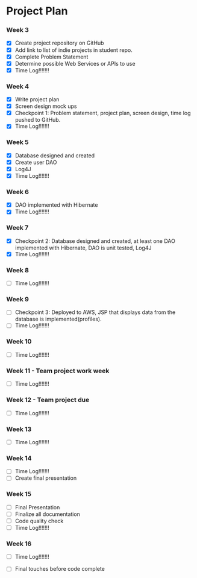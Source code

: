 # Project Plan

### Week 3
- [x] Create project repository on GitHub
- [x] Add link to list of indie projects in student repo.
- [x] Complete Problem Statement
- [x] Determine possible Web Services or APIs to use
- [x] Time Log!!!!!!!

### Week 4
- [x] Write project plan
- [x] Screen design mock ups
- [x] Checkpoint 1: Problem statement, project plan, screen design, time log pushed to GitHub. 
- [x] Time Log!!!!!!!

### Week 5
- [x] Database designed and created
- [x] Create user DAO
- [x] Log4J
- [x] Time Log!!!!!!!

### Week 6
- [x] DAO implemented with Hibernate
- [x] Time Log!!!!!!!

### Week 7
- [x] Checkpoint 2: Database designed and created, at least one DAO implemented with Hibernate, DAO is unit tested, Log4J 
- [x] Time Log!!!!!!!

### Week 8
- [ ] Time Log!!!!!!!

### Week 9
- [ ] Checkpoint 3: Deployed to AWS, JSP that displays data from the database is implemented(profiles). 
- [ ] Time Log!!!!!!!

### Week 10
- [ ] Time Log!!!!!!!

### Week 11 - Team project work week
- [ ] Time Log!!!!!!!

### Week 12 - Team project due
- [ ] Time Log!!!!!!!

### Week 13
- [ ] Time Log!!!!!!!

### Week 14
- [ ] Time Log!!!!!!!
- [ ] Create final presentation

### Week 15
- [ ] Final Presentation
- [ ] Finalize all documentation
- [ ] Code quality check
- [ ] Time Log!!!!!!!

### Week 16
- [ ] Time Log!!!!!!!
- [ ] Final touches before code complete






